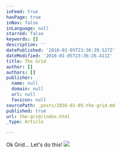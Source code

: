 ```yaml
---
inFeed: true
hasPage: true
inNav: false
inLanguage: null
starred: false
keywords: []
description: ''
datePublished: '2016-01-05T23:36:39.527Z'
dateModified: '2016-01-05T23:36:26.411Z'
title: The Grid
author: []
authors: []
publisher:
  name: null
  domain: null
  url: null
  favicon: null
sourcePath: _posts/2016-01-05-the-grid.md
published: true
url: the-grid/index.html
_type: Article

---
```

Ok Grid... Let's do this!
![](https://the-grid-user-content.s3-us-west-2.amazonaws.com/4a8279a2-3920-4737-8223-f8a5adee9996.jpg)
